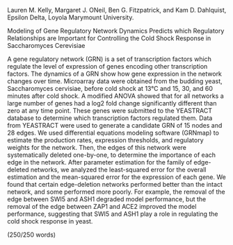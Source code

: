 Lauren M. Kelly, Margaret J. ONeil, Ben G. Fitzpatrick, and Kam D. Dahlquist, Epsilon Delta, Loyola Marymount University.  

Modeling of Gene Regulatory Network Dynamics Predicts which Regulatory Relationships are Important for Controlling the Cold Shock Response in Saccharomyces Cerevisiae



A gene regulatory network (GRN) is a set of transcription factors which regulate the level of expression of genes encoding other transcription factors. The dynamics of a GRN show how gene expression in the network changes over time. Microarray data were obtained from the budding yeast, Saccharomyces cervisiae, before cold shock at 13°C and 15, 30, and 60 minutes after cold shock. A modified ANOVA showed that for all networks a large number of genes had a log2 fold change significantly different than zero at any time point. These genes were submitted to the YEASTRACT database to determine which transcription factors regulated them. Data from YEASTRACT were used to generate a candidate GRN of 15 nodes and 28 edges. We used differential equations modeling software (GRNmap) to estimate the production rates, expression thresholds, and regulatory weights for the network. Then, the edges of this network were systematically deleted one-by-one, to determine the importance of each edge in the network. After parameter estimation for the family of edge-deleted networks, we analyzed the least-squared error for the overall estimation and the mean-squared error for the expression of each gene.  We found that certain edge-deletion networks performed better than the intact network, and some performed more poorly. For example, the removal of the edge between SWI5 and ASH1 degraded model performance, but the removal of the edge between ZAP1 and ACE2 improved the model performance, suggesting that SWI5 and ASH1 play a role in regulating the cold shock response in yeast.

(250/250 words)
